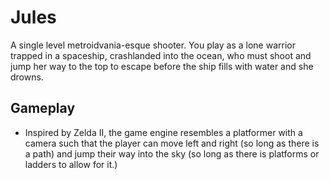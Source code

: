 # Jules

A single level metroidvania-esque shooter. You play as a lone warrior trapped in a spaceship, crashlanded into the ocean, who must shoot and jump her way to the top to escape before the ship fills with water and she drowns.

## Gameplay

- Inspired by Zelda II, the game engine resembles a platformer with a camera such that the player can move left and right (so long as there is a path) and jump their way into the sky (so long as there is platforms or ladders to allow for it.)

